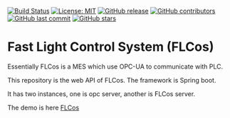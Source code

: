 [![Build Status](https://github.com/lhf552004/flcos2-src/workflows/CI/badge.svg)](https://github.com/lhf552004/flcos2-src/actions)
[![License: MIT](https://img.shields.io/badge/License-MIT-yellow.svg)](https://opensource.org/licenses/MIT)
[![GitHub release](https://img.shields.io/github/release/lhf552004/flcos2-src.svg)](https://GitHub.com/lhf552004/flcos2-src/releases/)
[![GitHub contributors](https://img.shields.io/github/contributors/lhf552004/flcos2-src.svg)](https://github.com/lhf552004/flcos2-src/graphs/contributors)
[![GitHub last commit](https://img.shields.io/github/last-commit/lhf552004/flcos2-src.svg)](https://github.com/lhf552004/flcos2-src/commits/main)
[![GitHub stars](https://img.shields.io/github/stars/lhf552004/flcos2-src.svg?style=social&label=Stars)](https://github.com/lhf552004/flcos2-src/stargazers)

# Fast Light Control System (FLCos)

Essentially FLCos is a MES which use OPC-UA to communicate with
PLC.

This repository is the web API of FLCos. The framework is Spring boot.

It has two instances, one is opc server, another is FLCos server.

The demo is here [FLCos](https://lhf552004.github.io/flcos2)

